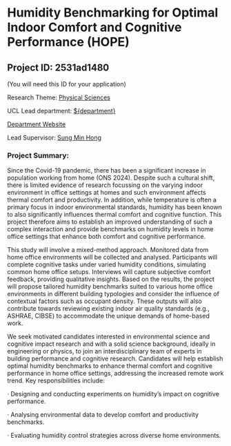 # Humidity Benchmarking for Optimal Indoor Comfort and Cognitive Performance (HOPE)

## Project ID: **2531ad1480**
(You will need this ID for your application)

Research Theme: [Physical Sciences](../themes/physical-sciences.md)

UCL Lead department: [${department}](../departments/bartlett-school-of-environment-energy-and-resources.md)

[Department Website](https://www.ucl.ac.uk/bartlett/bartlett-school-environment-energy-and-resources)

Lead Supervisor: [Sung Min Hong](https://profiles.ucl.ac.uk/30535)

### Project Summary:

Since the Covid-19 pandemic, there has been a significant increase in population working from home (ONS 2024). Despite such a cultural shift, there is limited evidence of research focussing on the varying indoor environment in office settings at homes and such environment affects thermal comfort and productivity. In addition, while temperature is often a primary focus in indoor environmental standards, humidity has been known to also significantly influences thermal comfort and cognitive function. This project therefore aims to establish an improved understanding of such a complex interaction and provide benchmarks on humidity levels in home office settings that enhance both comfort and cognitive performance. 

This study will involve a mixed-method approach. Monitored data from home office environments will be collected and analysed. Participants will complete cognitive tasks under varied humidity conditions, simulating common home office setups. Interviews will capture subjective comfort feedback, providing qualitative insights. Based on the results, the project will propose tailored humidity benchmarks suited to various home office environments in different building typologies and consider the influence of contextual factors such as occupant density. These outputs will also contribute towards reviewing existing indoor air quality standards (e.g., ASHRAE, CIBSE) to accommodate the unique demands of home-based work. 

We seek motivated candidates interested in environmental science and cognitive impact research and with a solid science background, ideally in engineering or physics, to join an interdisciplinary team of experts in building performance and cognitive research. Candidates will help establish optimal humidity benchmarks to enhance thermal comfort and cognitive performance in home office settings, addressing the increased remote work trend. Key responsibilities include: 

· Designing and conducting experiments on humidity’s impact on cognitive performance. 

· Analysing environmental data to develop comfort and productivity benchmarks. 

· Evaluating humidity control strategies across diverse home environments.
